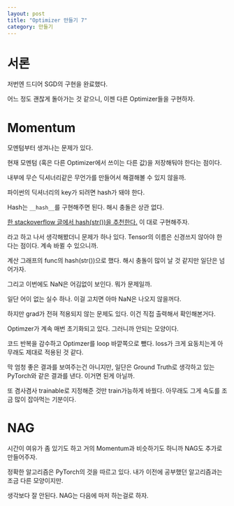 ```yaml
---
layout: post
title: "Optimizer 만들기 7"
category: 만들기
---
```


# 서론

저번엔 드디어 SGD의 구현을 완료했다.

어느 정도 괜찮게 돌아가는 것 같으니, 이젠 다른 Optimizer들을 구현하자.

# Momentum

모멘텀부터 생겨나는 문제가 있다.

현재 모멘텀 (혹은 다른 Optimizer에서 쓰이는 다른 값)을 저장해둬야 한다는 점이다.

내부에 무슨 딕셔너리같은 무언가를 만들어서 해결해볼 수 있지 않을까.

파이썬의 딕셔너리의 key가 되려면 hash가 돼야 한다.

Hash는 `__hash__`를 구현해주면 된다. 해시 충돌은 상관 없다.

[한 stackoverflow 글에서 hash(str())을 추천한다.](https://stackoverflow.com/questions/4950155/objects-as-keys-in-python-dictionaries) 이 대로 구현해주자.

라고 하고 나서 생각해봤더니 문제가 하나 있다. Tensor의 이름은 신경쓰지 않아야 한다는 점이다. 계속 바뀔 수 있으니까.

계산 그래프의 func의 hash(str())으로 했다. 해시 충돌이 많이 날 것 같지만 일단은 넘어가자.

그리고 이번에도 NaN은 어김없이 보인다. 뭐가 문제일까.

일단 어이 없는 실수 하나. 이걸 고치면 아마 NaN은 나오지 않을꺼다.

하지만 grad가 전혀 적용되지 않는 문제도 있다. 이건 직접 출력해서 확인해본거다.

Optimzer가 계속 매번 초기화되고 있다. 그러니까 안되는 모양이다.

코드 반복을 감수하고 Optimzer를 loop 바깥쪽으로 뺐다. loss가 크게 요동치는게 아무래도 제대로 적용된 것 같다.

막 엄청 좋은 결과를 보여주는건 아니지만, 일단은 Ground Truth로 생각하고 있는 PyTorch와 같은 결과를 낸다. 이거면 된게 아닐까.

또 겸사겸사 trainable로 지정해준 것만 train가능하게 바꿨다. 아무래도 그게 속도를 조금 많이 잡아먹는 기분이다.

# NAG

시간이 여유가 좀 있기도 하고 거의 Momentum과 비슷하기도 하니까 NAG도 추가로 만들어주자.

정확한 알고리즘은 PyTorch의 것을 따르고 있다. 내가 이전에 공부했던 알고리즘과는 조금 다른 모양이지만.

생각보다 잘 안된다. NAG는 다음에 마저 하는걸로 하자.
